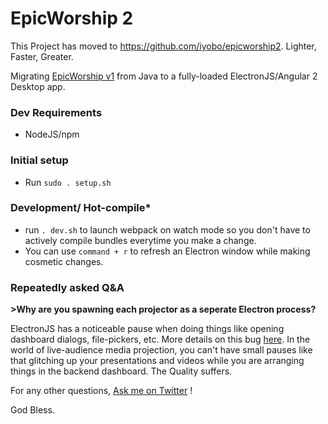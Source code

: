 # EpicWorship 2

This Project has moved to https://github.com/iyobo/epicworship2.
Lighter, Faster, Greater.

Migrating [EpicWorship v1](https://github.com/iyobo/epicworship) from Java to a fully-loaded ElectronJS/Angular 2 Desktop app.

### Dev Requirements
- NodeJS/npm

### Initial setup
- Run `sudo . setup.sh`

### Development/ Hot-compile*
- run `. dev.sh` to launch webpack on watch mode so you don't have to actively compile bundles everytime you make a change.
- You can use `command + r` to refresh an Electron window while making cosmetic changes.

### Repeatedly asked Q&A

**>Why are you spawning each projector as a seperate Electron process?**

ElectronJS has a noticeable pause when doing things like opening dashboard dialogs, file-pickers, etc. More details
	on this bug [here](https://github.com/electron/electron/issues/5081).
In the world of live-audience media projection, you can't have small pauses like that glitching up your
	presentations and videos while you are arranging things in the backend dashboard. The Quality suffers.


For any other questions, [Ask me on Twitter](https://twitter.com/IyoboEki) !

God Bless.
